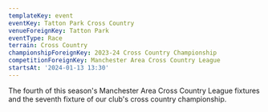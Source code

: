 ```yaml
---
templateKey: event
eventKey: Tatton Park Cross Country
venueForeignKey: Tatton Park
eventType: Race
terrain: Cross Country
championshipForeignKey: 2023-24 Cross Country Championship
competitionForeignKey: Manchester Area Cross Country League
startsAt: '2024-01-13 13:30'
---
```

The fourth of this season's Manchester Area Cross Country League fixtures and
the seventh fixture of our club's cross country championship.
